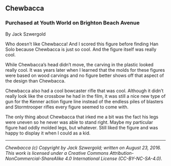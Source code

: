## Chewbacca
### Purchased at Youth World on Brighton Beach Avenue

By Jack Szwergold

Who doesn’t like Chewbacca! And I scored this figure before finding Han Solo because Chewbacca is just so cool. And the figure itself was really cool.

While Chewbacca’s head didn’t move, the carving in the plastic looked really cool. It was years later when I learned that the molds for these figures were based on wood carvings and no figure better shows off that aspect of the design than Chewbacca.

Chewbacca also had a cool bowcaster rifle that was cool. Although it didn’t really look like the crossbow he had in the film, it was still a nice new type of gun for the Kenner action figure line instead of the endless piles of blasters and Stormtrooper rifles every figure seemed to come with.

The only thing about Chewbacca that irked me a bit was the fact his legs were uneven so he never was able to stand right. Maybe my particular figure had oddly molded legs, but whatever. Still liked the figure and was happy to display it when I could as a kid.

***

*Chewbacca (c) Copyright by Jack Szwergold; written on August 23, 2016. This work is licensed under a Creative Commons Attribution-NonCommercial-ShareAlike 4.0 International License (CC-BY-NC-SA-4.0).*